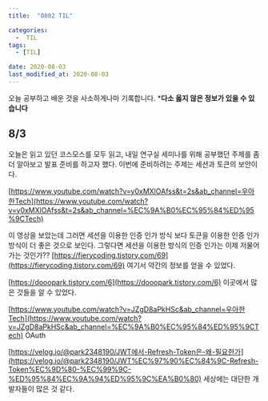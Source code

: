 ```yaml
---
title:  "0802 TIL" 

categories:
  -  TIL
tags:
  - [TIL]

date: 2020-08-03
last_modified_at: 2020-08-03
---
```


오늘 공부하고 배운 것을 사소하게나마 기록합니다. 
***다소 옳지 않은 정보가 있을 수 있습니다**


## 8/3

오늘은 읽고 있던 코스모스를 모두 읽고, 내일 연구실 세미나를 위해 공부했던 주제를 좀 더 알아보고 발표 준비를 하고자 했다. 이번에 준비하려는 주제는 세션과 토큰의 보안이다. 

[https://www.youtube.com/watch?v=y0xMXlOAfss&t=2s&ab_channel=우아한Tech](https://www.youtube.com/watch?v=y0xMXlOAfss&t=2s&ab_channel=%EC%9A%B0%EC%95%84%ED%95%9CTech)

이 영상을 보았는데 그러면 세션을 이용한 인증 인가 방식 보다 토큰을 이용한 인증 인가 방식이 더 좋은 것으로 보인다. 그렇다면 세션을 이용한 방식의 인증 인가는 이제 저물어가는 것인가?? [https://fierycoding.tistory.com/69](https://fierycoding.tistory.com/69) 여기서 약간의 정보를 얻을 수 있었다. 

[https://dooopark.tistory.com/6](https://dooopark.tistory.com/6) 이곳에서 많은 것들을 알 수 있었다. 

[https://www.youtube.com/watch?v=JZgD8aPkHSc&ab_channel=우아한Tech](https://www.youtube.com/watch?v=JZgD8aPkHSc&ab_channel=%EC%9A%B0%EC%95%84%ED%95%9CTech) OAuth 

[https://velog.io/@park2348190/JWT에서-Refresh-Token은-왜-필요한가](https://velog.io/@park2348190/JWT%EC%97%90%EC%84%9C-Refresh-Token%EC%9D%80-%EC%99%9C-%ED%95%84%EC%9A%94%ED%95%9C%EA%B0%80) 세상에는 대단한 개발자들이 많은 것 같다.
